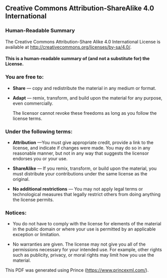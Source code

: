 
## Creative Commons Attribution-ShareAlike 4.0 International

### Human-Readable Summary


The Creative Commons Attribution-Share Alike 4.0  International  License is available at
http://creativecommons.org/licenses/by-sa/4.0/.

#### This is a human-readable summary of (and not a substitute for) the License.


### You are free to:


*  **Share** — copy and redistribute the material in any medium or  format.

*  **Adapt** — remix, transform, and build upon the material for any purpose, even commercially.

   The licensor cannot revoke these freedoms  as long as  you follow the license terms.

### Under the following terms:

*  **Attribution** —You must give appropriate credit, provide a link to the license, and indicate if changes were made. You may do so in any reasonable manner, but not in any way that suggests the licensor endorses you or your use.

*  **ShareAlike** — If you remix, transform, or build upon the material, you must distribute your contributions under the same license as the original.

*  **No additional restrictions** — You may not apply legal terms or technological measures that legally restrict others from doing anything the license  permits.


### Notices:

* You do not have to comply with the license for elements of the material in the public domain or where your use is permitted by an applicable exception or limitation.

* No warranties are given. The license may not give you all of the permissions necessary for your intended use. For example, other rights such as publicity, privacy, or moral rights may limit how you use the material.



This PDF was generated using Prince (https://www.princexml.com/).